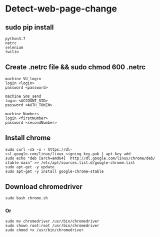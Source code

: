 # Detect-web-page-change

## sudo pip install
    python3.7
    netrc
    selenium
    twilio

## Create .netrc file && sudo chmod 600 .netrc
    machine VU_login
    login <login>
    password <password>

    machine Sms_send
    login <ACCOUNT_SID>
    password <AUTH_TOKEN>

    machine Numbers
    login <firstNumber>
    password <secondNumber>

## Install chrome
    sudo curl -sS -o - https://dl-ssl.google.com/linux/linux_signing_key.pub | apt-key add
    sudo echo "deb [arch=amd64]  http://dl.google.com/linux/chrome/deb/ stable main" >> /etc/apt/sources.list.d/google-chrome.list
    sudo apt-get -y update
    sudo apt-get -y install google-chrome-stable

## Download chromedriver
    sudo bash chrome.sh
### Or
    sudo mv chromedriver /usr/bin/chromedriver
    sudo chown root:root /usr/bin/chromedriver
    sudo chmod +x /usr/bin/chromedriver
